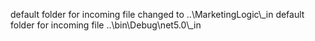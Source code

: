 default folder for incoming file changed to ..\\MarketingLogic\\_in
default folder for incoming file ..\\bin\\Debug\\net5.0\\_in
